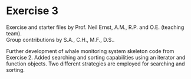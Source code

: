 # Exercise 3

Exercise and starter files by Prof. Neil Ernst, A.M., R.P. and O.E. (teaching team).  
Group contributions by S.A., C.H., M.F., D.S..

Further development of whale monitoring system skeleton code from Exercise 2. Added searching and sorting capabilities using an iterator and function objects.
Two different strategies are employed for searching and sorting.

